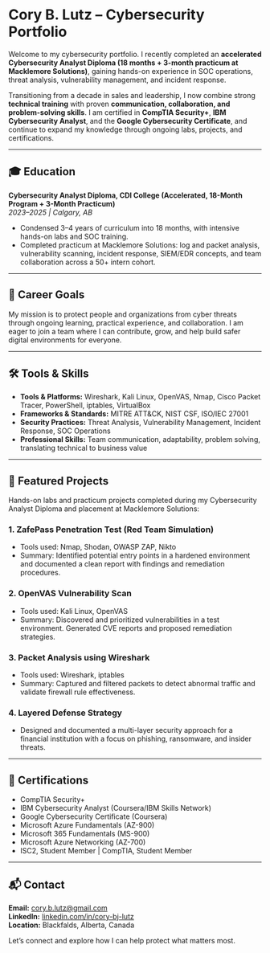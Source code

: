 # Cory B. Lutz – Cybersecurity Portfolio  

Welcome to my cybersecurity portfolio. I recently completed an **accelerated Cybersecurity Analyst Diploma (18 months + 3-month practicum at Macklemore Solutions)**, gaining hands-on experience in SOC operations, threat analysis, vulnerability management, and incident response.  

Transitioning from a decade in sales and leadership, I now combine strong **technical training** with proven **communication, collaboration, and problem-solving skills**. I am certified in **CompTIA Security+**, **IBM Cybersecurity Analyst**, and the **Google Cybersecurity Certificate**, and continue to expand my knowledge through ongoing labs, projects, and certifications.  

---

## 🎓 Education  

**Cybersecurity Analyst Diploma, CDI College (Accelerated, 18-Month Program + 3-Month Practicum)**  
*2023–2025 | Calgary, AB*  
- Condensed 3–4 years of curriculum into 18 months, with intensive hands-on labs and SOC training.  
- Completed practicum at Macklemore Solutions: log and packet analysis, vulnerability scanning, incident response, SIEM/EDR concepts, and team collaboration across a 50+ intern cohort.  

---

## 🎯 Career Goals  

My mission is to protect people and organizations from cyber threats through ongoing learning, practical experience, and collaboration. I am eager to join a team where I can contribute, grow, and help build safer digital environments for everyone.  

---

## 🛠 Tools & Skills  

- **Tools & Platforms:** Wireshark, Kali Linux, OpenVAS, Nmap, Cisco Packet Tracer, PowerShell, iptables, VirtualBox  
- **Frameworks & Standards:** MITRE ATT&CK, NIST CSF, ISO/IEC 27001  
- **Security Practices:** Threat Analysis, Vulnerability Management, Incident Response, SOC Operations  
- **Professional Skills:** Team communication, adaptability, problem solving, translating technical to business value  

---

## 🚀 Featured Projects  

Hands-on labs and practicum projects completed during my Cybersecurity Analyst Diploma and placement at Macklemore Solutions:  

### 1. ZafePass Penetration Test (Red Team Simulation)  
- Tools used: Nmap, Shodan, OWASP ZAP, Nikto  
- Summary: Identified potential entry points in a hardened environment and documented a clean report with findings and remediation procedures.  

### 2. OpenVAS Vulnerability Scan  
- Tools used: Kali Linux, OpenVAS  
- Summary: Discovered and prioritized vulnerabilities in a test environment. Generated CVE reports and proposed remediation strategies.  

### 3. Packet Analysis using Wireshark  
- Tools used: Wireshark, iptables  
- Summary: Captured and filtered packets to detect abnormal traffic and validate firewall rule effectiveness.  

### 4. Layered Defense Strategy  
- Designed and documented a multi-layer security approach for a financial institution with a focus on phishing, ransomware, and insider threats.  

---

## 🏅 Certifications  

- CompTIA Security+  
- IBM Cybersecurity Analyst (Coursera/IBM Skills Network)  
- Google Cybersecurity Certificate (Coursera)  
- Microsoft Azure Fundamentals (AZ-900)  
- Microsoft 365 Fundamentals (MS-900)  
- Microsoft Azure Networking (AZ-700)  
- ISC2, Student Member | CompTIA, Student Member  

---

## 📬 Contact  

**Email:** cory.b.lutz@gmail.com  
**LinkedIn:** [linkedin.com/in/cory-bj-lutz](https://www.linkedin.com/in/cory-bj-lutz)  
**Location:** Blackfalds, Alberta, Canada  

Let’s connect and explore how I can help protect what matters most.  
